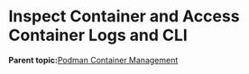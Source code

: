 <!--
SPDX-FileCopyrightText: 2023,2024 Oracle and/or its affiliates.
SPDX-License-Identifier: CC-BY-SA-4.0
-->
# Inspect Container and Access Container Logs and CLI

**Parent topic:**[Podman Container Management](../topics/cockpit-podman_managing_podman_containers.md)

